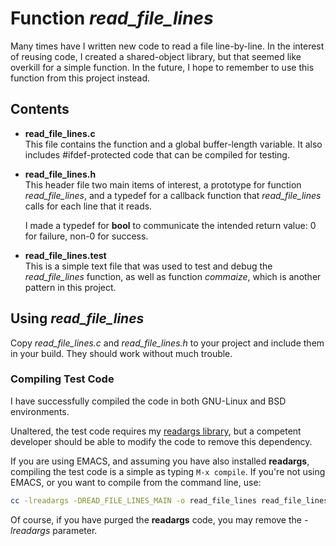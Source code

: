 # Function *read_file_lines*

Many times have I written new code to read a file line-by-line.
In the interest of reusing code, I created a shared-object
library, but that seemed like overkill for a simple function.
In the future, I hope to remember to use this function from
this project instead.

## Contents

- **read_file_lines.c**  
  This file contains the function and a global buffer-length
  variable.  It also includes #ifdef-protected code that can
  be compiled for testing.

- **read_file_lines.h**  
  This header file two main items of interest, a prototype
  for function *read_file_lines*, and a typedef for a callback
  function that *read_file_lines* calls for each line that
  it reads.

  I made a typedef for **bool** to communicate the intended
  return value: 0 for failure, non-0 for success.

- **read_file_lines.test**  
  This is a simple text file that was used to test and debug
  the *read_file_lines* function, as well as function *commaize*,
  which is another pattern in this project.

## Using *read_file_lines*

Copy *read_file_lines.c* and *read_file_lines.h* to your project
and include them in your build.  They should work without much
trouble.

### Compiling Test Code

I have successfully compiled the code in both GNU-Linux and BSD
environments.

Unaltered, the test code requires my
[readargs library](https://www.github.com/cjungmann/readargs.git), but
a competent developer should be able to modify the code to remove
this dependency.

If you are using EMACS, and assuming you have also installed **readargs**,
compiling the test code is a simple as typing `M-x compile`.  If you're
not using EMACS, or you want to compile from the command line, use:

~~~sh
cc -lreadargs -DREAD_FILE_LINES_MAIN -o read_file_lines read_file_lines.c
~~~

Of course, if you have purged the **readargs** code, you may remove the
*-lreadargs* parameter.
